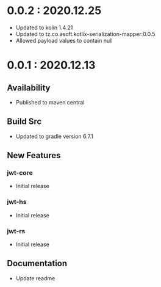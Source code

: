 # 0.0.2 : 2020.12.25
- Updated to kolin 1.4.21
- Updated to tz.co.asoft.kotlix-serialization-mapper:0.0.5
- Allowed payload values to contain null

# 0.0.1 : 2020.12.13
## Availability
- Published to maven central

## Build Src
- Updated to gradle version 6.7.1

## New Features
### jwt-core
- Initial release

### jwt-hs
- Initial release

### jwt-rs
- Initial release

## Documentation
- Update readme